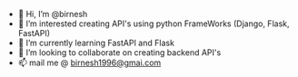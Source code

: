 - 👋 Hi, I’m @birnesh
- 👀 I’m interested creating API's using python FrameWorks (Django, Flask, FastAPI)
- 🌱 I’m currently learning FastAPI and Flask
- 💞️ I’m looking to collaborate on creating backend API's
- 📫 mail me @ birnesh1996@gmai.com

